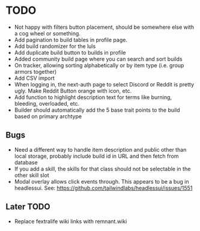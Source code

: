 # TODO

- Not happy with filters button placement, should be somewhere else with a cog wheel or something.
- Add pagination to build tables in profile page.
- Add build randomizer for the luls
- Add duplicate build button to builds in profile
- Added community build page where you can search and sort builds
- On tracker, allowing sorting alphabetically or by item type (i.e. group armors together)
- Add CSV import
- When logging in, the next-auth page to select Discord or Reddit is pretty ugly. Make Reddit Button orange with icon, etc.
- Add function to highlight description text for terms like burning, bleeding, overloaded, etc.
- Builder should automatically add the 5 base trait points to the build based on primary archtype

## Bugs

- Need a different way to handle item description and public other than local storage,
  probably include build id in URL and then fetch from database
- If you add a skill, the skills for that class should not be selectable in the other skill slot
- Modal overlay allows click events through. This appears to be a bug in headlessui. See: https://github.com/tailwindlabs/headlessui/issues/1551

## Later TODO

- Replace fextralife wiki links with remnant.wiki
